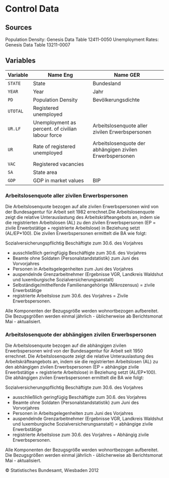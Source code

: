 # Control Data


## Sources
Population Density: Genesis Data Table 12411-0050
Unemployment Rates: Genesis Data Table 13211-0007

## Variables

Variable |Name Eng | Name GER
-----|-------------------- | --------------------
`STATE`| State | Bundesland
`YEAR`|Year | Jahr
`PD` | Population Density | Bevölkerungsdichte
`UTOTAL` | Registered unemployed | 
`UR.LF`|Unemployment as percent. of civilian labour force| Arbeitslosenquote aller zivilen Erwerbspersonen 
`UR`| Rate of registered unemployed| Arbeitslosenquote der abhängigen zivilen Erwerbspersonen
`VAC`| Registered vacancies| 
`SA`| State area | 
`GDP`| GDP in market values | BIP 

### Arbeitslosenquote aller zivilen Erwerbspersonen 
Die Arbeitslosenquote bezogen auf alle zivilen Erwerbspersonen wird von der Bundesagentur für Arbeit seit 1982 errechnet.Die Arbeitslosenquote zeigt die relative Unterauslastung des Arbeitskräfteangebots an, indem sie die registrierten Arbeitslosen (AL) zu den zivilen Erwerbspersonen (EP = zivile Erwerbstätige + registrierte Arbeitslose) in Beziehung setzt (AL/EP*100). Die zivilen Erwerbspersonen ermittelt die BA wie folgt: 

Sozialversicherungspflichtig Beschäftigte zum 30.6. des Vorjahres 
+ ausschließlich geringfügig Beschäftigte zum 30.6. des Vorjahres 
+ Beamte ohne Soldaten (Personalstandstatistik) zum Juni des Vorvorjahres 
+ Personen in Arbeitsgelegenheiten zum Juni des Vorjahres 
+ auspendelnde Grenzarbeitnehmer (Ergebnisse VGR, Landkreis Waldshut und luxemburgische Sozialversicherungsanstalt)
+ Selbständige/mithelfende Familienangehörige (Mikrozensus)
= zivile Erwerbstätige
+ registrierte Arbeitslose zum 30.6. des Vorjahres
= Zivile Erwerbspersonen.

Alle Komponenten der Bezugsgröße werden wohnortbezogen 
aufbereitet. Die Bezugsgrößen werden einmal jährlich - 
üblicherweise ab Berichtsmonat Mai - aktualisiert.

### Arbeitslosenquote der abhängigen zivilen Erwerbspersonen

Die Arbeitslosenquote bezogen auf die abhängigen zivilen Erwerbspersonen wird von der Bundesagentur für Arbeit seit 1950 errechnet. Die Arbeitslosenquote zeigt die relative Unterauslastung des Arbeitskräfteangebots an, indem sie die registrierten Arbeitslosen (AL) zu den abhängigen zivilen Erwerbspersonen (EP = abhängige zivile Erwerbstätige + registrierte Arbeitslose) in Beziehung setzt (AL/EP*100). Die abhängigen zivilen Erwerbspersonen ermittelt die BA wie folgt:

Sozialversicherungspflichtig Beschäftigte zum 30.6. des Vorjahres
+ ausschließlich geringfügig Beschäftigte zum 30.6. des Vorjahres 
+ Beamte ohne Soldaten (Personalstandstatistik) zum Juni des Vorvorjahres
+ Personen in Arbeitsgelegenheiten zum Juni des Vorjahres
+ auspendelnde Grenzarbeitnehmer (Ergebnisse VGR, Landkreis Waldshut und luxemburgische Sozialversicherungsanstalt)
= abhängige zivile Erwerbstätige
+ registrierte Arbeitslose zum 30.6. des Vorjahres
= Abhängig zivile Erwerbspersonen.

Alle Komponenten der Bezugsgröße werden wohnortbezogen aufbereitet. Die Bezugsgrößen werden einmal jährlich - üblicherweise ab Berichtsmonat Mai - aktualisiert.

© Statistisches Bundesamt, Wiesbaden 2012

